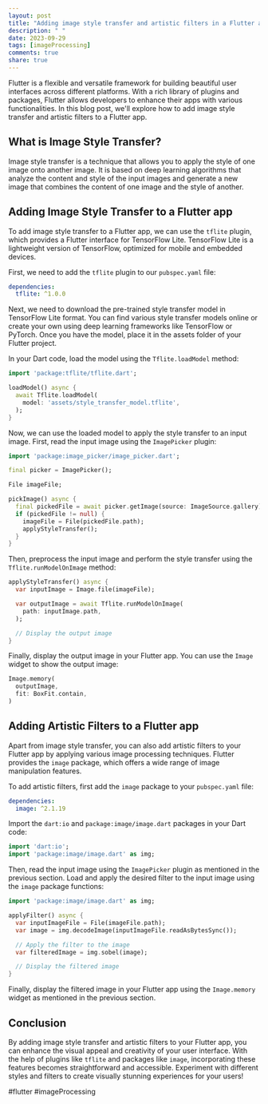 ```yaml
---
layout: post
title: "Adding image style transfer and artistic filters in a Flutter app"
description: " "
date: 2023-09-29
tags: [imageProcessing]
comments: true
share: true
---
```


Flutter is a flexible and versatile framework for building beautiful user interfaces across different platforms. With a rich library of plugins and packages, Flutter allows developers to enhance their apps with various functionalities. In this blog post, we'll explore how to add image style transfer and artistic filters to a Flutter app.

## What is Image Style Transfer?

Image style transfer is a technique that allows you to apply the style of one image onto another image. It is based on deep learning algorithms that analyze the content and style of the input images and generate a new image that combines the content of one image and the style of another.

## Adding Image Style Transfer to a Flutter app

To add image style transfer to a Flutter app, we can use the `tflite` plugin, which provides a Flutter interface for TensorFlow Lite. TensorFlow Lite is a lightweight version of TensorFlow, optimized for mobile and embedded devices.

First, we need to add the `tflite` plugin to our `pubspec.yaml` file:

```yaml
dependencies:
  tflite: ^1.0.0
```

Next, we need to download the pre-trained style transfer model in TensorFlow Lite format. You can find various style transfer models online or create your own using deep learning frameworks like TensorFlow or PyTorch. Once you have the model, place it in the assets folder of your Flutter project.

In your Dart code, load the model using the `Tflite.loadModel` method:

```dart
import 'package:tflite/tflite.dart';

loadModel() async {
  await Tflite.loadModel(
    model: 'assets/style_transfer_model.tflite',
  );
}
```

Now, we can use the loaded model to apply the style transfer to an input image. First, read the input image using the `ImagePicker` plugin:

```dart
import 'package:image_picker/image_picker.dart';

final picker = ImagePicker();

File imageFile;

pickImage() async {
  final pickedFile = await picker.getImage(source: ImageSource.gallery);
  if (pickedFile != null) {
    imageFile = File(pickedFile.path);
    applyStyleTransfer();
  }
}
```

Then, preprocess the input image and perform the style transfer using the `Tflite.runModelOnImage` method:

```dart
applyStyleTransfer() async {
  var inputImage = Image.file(imageFile);

  var outputImage = await Tflite.runModelOnImage(
    path: inputImage.path,
  );

  // Display the output image
}
```

Finally, display the output image in your Flutter app. You can use the `Image` widget to show the output image:

```dart
Image.memory(
  outputImage,
  fit: BoxFit.contain,
)
```

## Adding Artistic Filters to a Flutter app

Apart from image style transfer, you can also add artistic filters to your Flutter app by applying various image processing techniques. Flutter provides the `image` package, which offers a wide range of image manipulation features.

To add artistic filters, first add the `image` package to your `pubspec.yaml` file:

```yaml
dependencies:
  image: ^2.1.19
```

Import the `dart:io` and `package:image/image.dart` packages in your Dart code:

```dart
import 'dart:io';
import 'package:image/image.dart' as img;
```

Then, read the input image using the `ImagePicker` plugin as mentioned in the previous section. Load and apply the desired filter to the input image using the `image` package functions:

```dart
import 'package:image/image.dart' as img;

applyFilter() async {
  var inputImageFile = File(imageFile.path);
  var image = img.decodeImage(inputImageFile.readAsBytesSync());

  // Apply the filter to the image
  var filteredImage = img.sobel(image);

  // Display the filtered image
}
```

Finally, display the filtered image in your Flutter app using the `Image.memory` widget as mentioned in the previous section.

## Conclusion

By adding image style transfer and artistic filters to your Flutter app, you can enhance the visual appeal and creativity of your user interface. With the help of plugins like `tflite` and packages like `image`, incorporating these features becomes straightforward and accessible. Experiment with different styles and filters to create visually stunning experiences for your users!

#flutter #imageProcessing